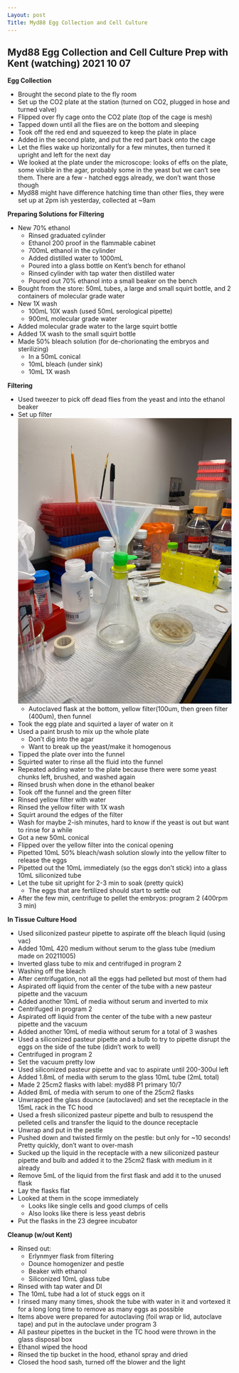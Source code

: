 ```yaml
---
Layout: post
Title: Myd88 Egg Collection and Cell Culture
---
```


## Myd88 Egg Collection and Cell Culture Prep with Kent (watching) 2021 10 07

**Egg Collection**
- Brought the second plate to the fly room
- Set up the CO2 plate at the station (turned on CO2, plugged in hose and turned valve)
- Flipped over fly cage onto the CO2 plate (top of the cage is mesh)
- Tapped down until all the flies are on the bottom and sleeping
- Took off the red end and squeezed to keep the plate in place
- Added in the second plate, and put the red part back onto the cage
- Let the flies wake up horizontally for a few minutes, then turned it upright and left for the next day
- We looked at the plate under the microscope: looks of effs on the plate, some visible in the agar, probably some in the yeast but we can’t see them. There are a few - hatched eggs already, we don’t want those though
- Myd88 might have difference hatching time than other flies, they were set up at 2pm ish yesterday, collected at ~9am

**Preparing Solutions for Filtering**
- New 70% ethanol
  - Rinsed graduated cylinder
  - Ethanol 200 proof in the flammable cabinet
  - 700mL ethanol in the cylinder
  - Added distilled water to 1000mL
  - Poured into a glass bottle on Kent’s bench for ethanol
  - Rinsed cylinder with tap water then distilled water
  - Poured out 70% ethanol into a small beaker on the bench
- Bought from the store: 50mL tubes, a large and small squirt bottle, and 2 containers of molecular grade water
- New 1X wash
  - 100mL 10X wash (used 50mL serological pipette)
  - 900mL molecular grade water
- Added molecular grade water to the large squirt bottle
- Added 1X wash to the small squirt bottle
- Made 50% bleach solution (for de-chorionating the embryos and sterilizing)
  - In a 50mL conical
  - 10mL bleach (under sink)
  - 10mL 1X wash

**Filtering**
- Used tweezer to pick off dead flies from the yeast and into the ethanol beaker
- Set up filter
![](https://raw.githubusercontent.com/meschedl/Unckless-Lab-Notebook-Maggie/master/images/filter.jpg)
  - Autoclaved flask at the bottom, yellow filter(100um, then green filter (400um), then funnel
- Took the egg plate and squirted a layer of water on it
- Used a paint brush to mix up the whole plate
  - Don’t dig into the agar
  - Want to break up the yeast/make it homogenous
- Tipped the plate over into the funnel
- Squirted water to rinse all the fluid into the funnel
- Repeated adding water to the plate because there were some yeast chunks left, brushed, and washed again
- Rinsed brush when done in the ethanol beaker
- Took off the funnel and the green filter
- Rinsed yellow filter with water
- Rinsed the yellow filter with 1X wash
- Squirt around the edges of the filter
- Wash for maybe 2-ish minutes, hard to know if the yeast is out but want to rinse for a while
- Got a new 50mL conical
- Flipped over the yellow filter into the conical opening
- Pipetted 10mL 50% bleach/wash solution slowly into the yellow filter to release the eggs
- Pipetted out the 10mL immediately (so the eggs don’t stick) into a glass 10mL siliconized tube
- Let the tube sit upright for 2-3 min to soak (pretty quick)
    - The eggs that are fertilized should start to settle out
- After the few min, centrifuge to pellet the embryos: program 2 (400rpm 3 min)

**In Tissue Culture Hood**
- Used siliconized pasteur pipette to aspirate off the bleach liquid (using vac)
- Added 10mL 420 medium without serum to the glass tube (medium made on 20211005)
- Inverted glass tube to mix and centrifuged in program 2
- Washing off the bleach
- After centrifugation, not all the eggs had pelleted but most of them had
- Aspirated off liquid from the center of the tube with a new pasteur pipette and the vacuum
- Added another 10mL of media without serum and inverted to mix
- Centrifuged in program 2
- Aspirated off liquid from the center of the tube with a new pasteur pipette and the vacuum
- Added another 10mL of media without serum for a total of 3 washes
- Used a siliconized pasteur pipette and a bulb to try to pipette disrupt the eggs on the side of the tube (didn’t work to well)
- Centrifuged in program 2
- Set the vacuum pretty low
- Used siliconized pasteur pipette and vac to aspirate until 200-300ul left
- Added 1.8mL of media with serum to the glass 10mL tube (2mL total)
- Made 2 25cm2 flasks with label: myd88 P1 primary 10/7
- Added 8mL of media with serum to one of the 25cm2 flasks
- Unwrapped the glass dounce (autoclaved) and set the receptacle in the 15mL rack in the TC hood
- Used a fresh siliconized pasteur pipette and bulb to resuspend the pelleted cells and transfer the liquid to the dounce receptacle
- Unwrap and put in the pestle
- Pushed down and twisted firmly on the pestle: but only for ~10 seconds! Pretty quickly, don’t want to over-mash
- Sucked up the liquid in the receptacle with a new siliconized pasteur pipette and bulb and added it to the 25cm2 flask with medium in it already
- Remove 5mL of the liquid from the first flask and add it to the unused flask
- Lay the flasks flat
- Looked at them in the scope immediately
  - Looks like single cells and good clumps of cells
  - Also looks like there is less yeast debris
- Put the flasks in the 23 degree incubator

**Cleanup (w/out Kent)**
- Rinsed out:
  - Erlynmyer flask from filtering
  - Dounce homogenizer and pestle
  - Beaker with ethanol
  - Siliconized 10mL glass tube
- Rinsed with tap water and DI
-  The 10mL tube had a lot of stuck eggs on it
  - I rinsed many many times, shook the tube with water in it and vortexed it for a long long time to remove as many eggs as possible
- Items above were prepared for autoclaving (foil wrap or lid, autoclave tape) and put in the autoclave under program 3
- All pasteur pipettes in the bucket in the TC hood were thrown in the glass disposal box
- Ethanol wiped the hood
- Rinsed the tip bucket in the hood, ethanol spray and dried
- Closed the hood sash, turned off the blower and the light
